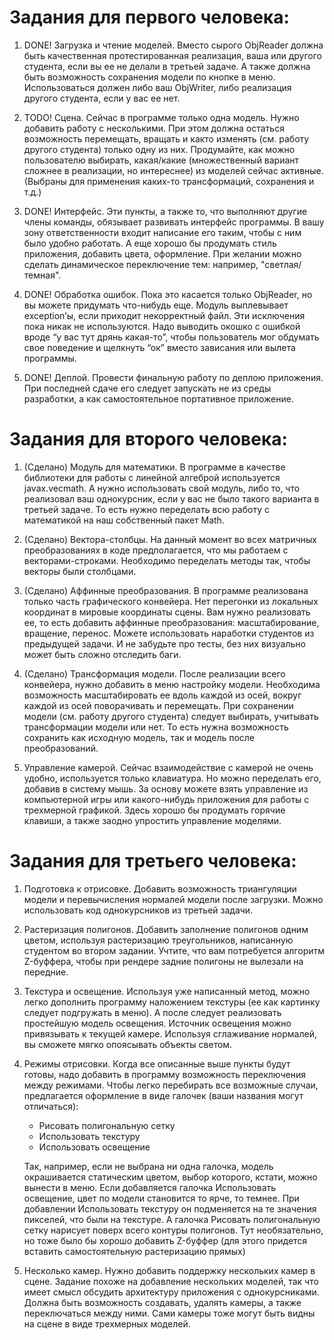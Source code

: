 # Задания для первого человека:


1. DONE! Загрузка и чтение моделей. Вместо сырого ObjReader должна быть качественная протестированная реализация, 
ваша или другого студента, если вы ее не делали в третьей задаче. А также должна быть возможность сохранения модели 
по кнопке в меню. Использоваться должен либо ваш ObjWriter, либо реализация другого студента, если у вас ее нет.

2. TODO! Сцена. Сейчас в программе только одна модель. Нужно добавить работу с несколькими. 
При этом должна остаться возможность перемещать, вращать и както изменять (см. работу другого студента) 
только одну из них. Продумайте, как можно пользователю выбирать, какая/какие (множественный вариант сложнее в 
реализации, но интереснее) из моделей сейчас активные. 
(Выбраны для применения каких-то трансформаций, сохранения и т.д.)

3. DONE! Интерфейс. Эти пункты, а также то, что выполняют другие члены команды, обязывает развивать интерфейс программы. 
В вашу зону ответственности входит написание его таким, чтобы с ним было удобно работать. 
А еще хорошо бы продумать стиль приложения, добавить цвета, оформление. 
При желании можно сделать динамическое переключение тем: например, "светлая/темная".

4. DONE! Обработка ошибок. Пока это касается только ObjReader, но вы можете придумать что-нибудь еще. 
Модуль выплевывает exception’ы, если приходит некорректный файл. Эти исключения пока никак не используются. 
Надо выводить окошко с ошибкой вроде “у вас тут дрянь какая-то”, 
чтобы пользователь мог обдумать свое поведение и щелкнуть “ок” вместо зависания или вылета программы.

5. DONE! Деплой. Провести финальную работу по деплою приложения. 
При последней сдаче его следует запускать не из среды разработки, а как самостоятельное портативное приложение.


# Задания для второго человека:

1. (Сделано) Модуль для математики. В программе в качестве библиотеки для работы с линейной алгеброй используется javax.vecmath. 
А нужно использовать свой модуль, либо то, что реализовал ваш однокурсник, 
если у вас не было такого варианта в третьей задаче. 
То есть нужно переделать всю работу с математикой на наш собственный пакет Math. 

2. (Сделано) Вектора-столбцы. На данный момент во всех матричных преобразованиях в коде предполагается, 
что мы работаем с векторами-строками. Необходимо переделать методы так, чтобы векторы были столбцами.

3. (Сделано) Аффинные преобразования. В программе реализована только часть графического конвейера. 
Нет перегонки из локальных координат в мировые координаты сцены. Вам нужно реализовать ее, 
то есть добавить аффинные преобразования: масштабирование, вращение, перенос. 
Можете использовать наработки студентов из предыдущей задачи. И не забудьте про тесты, 
без них визуально может быть сложно отследить баги.

4. (Сделано) Трансформация модели. После реализации всего конвейера, нужно добавить в меню настройку модели. 
Необходима возможность масштабировать ее вдоль каждой из осей, вокруг каждой из осей поворачивать и перемещать. 
При сохранении модели (см. работу другого студента) следует выбирать, учитывать трансформации модели или нет. 
То есть нужна возможность сохранить как исходную модель, так и модель после преобразований. 

5. Управление камерой. Сейчас взаимодействие с камерой не очень удобно, используется только клавиатура. 
Но можно переделать его, добавив в систему мышь. 
За основу можете взять управление из компьютерной игры или какого-нибудь приложения для работы с трехмерной графикой. 
Здесь хорошо бы продумать горячие клавиши, а также заодно упростить управление моделями.


# Задания для третьего человека:

1. Подготовка к отрисовке. Добавить возможность триангуляции модели и перевычисления нормалей модели после загрузки. 
Можно использовать код однокурсников из третьей задачи. 

2. Растеризация полигонов. Добавить заполнение полигонов одним цветом, используя растеризацию треугольников, 
написанную студентом во втором задании. Учтите, что вам потребуется алгоритм Z-буффера, 
чтобы при рендере задние полигоны не вылезали на передние.

3. Текстура и освещение. Используя уже написанный метод, 
можно легко дополнить программу наложением текстуры (ее как картинку следует подгружать в меню). 
А после следует реализовать простейшую модель освещения. Источник освещения можно привязывать к текущей камере. 
Используя сглаживание нормалей, вы сможете мягко опоясывать объекты светом. 

4. Режимы отрисовки. Когда все описанные выше пункты будут готовы, 
надо добавить в программу возможность переключения между режимами. Чтобы легко перебирать все возможные случаи, 
предлагается оформление в виде галочек (ваши названия могут отличаться):
   * Рисовать полигональную сетку
   * Использовать текстуру
   * Использовать освещение 
   
    Так, например, если не выбрана ни одна галочка, модель окрашивается статическим цветом, 
    выбор которого, кстати, можно вынести в меню. Если добавляется галочка Использовать освещение, 
    цвет по модели становится то ярче, то темнее. При добавлении Использовать текстуру он подменяется на те значения пикселей, 
    что были на текстуре. А галочка Рисовать полигональную сетку нарисует поверх всего контуры полигонов. 
    Тут необязательно, но тоже было бы хорошо добавить Z-буффер (для этого придется вставить самостоятельную растеризацию прямых)

5. Несколько камер. Нужно добавить поддержку нескольких камер в сцене. Задание похоже на добавление нескольких моделей, 
так что имеет смысл обсудить архитектуру приложения с однокурсниками. Должна быть возможность создавать, 
удалять камеры, а также переключаться между ними. Сами камеры тоже могут быть видны на сцене в виде трехмерных моделей.